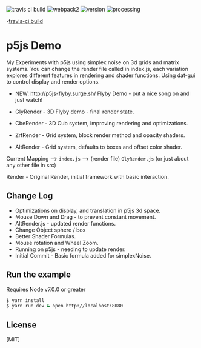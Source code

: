 ![travis ci build](https://travis-ci.org/pjkarlik/p5js.svg?branch=master)
![webpack2](https://img.shields.io/badge/webpack-2.0-brightgreen.svg) ![version](https://img.shields.io/badge/version-0.1.0-yellow.svg) ![processing](https://img.shields.io/badge/p5js-0.5.11-blue.svg)

-[travis-ci build](https://travis-ci.org/pjkarlik/p5js)

# p5js Demo
  My Experiments with p5js using simplex noise on 3d grids and matrix systems.
  You can change the render file called in index.js, each variation
  explores different features in rendering and shader functions. Using dat-gui
  to control display and render options.

  * NEW: http://p5js-flyby.surge.sh/ Flyby Demo - put a nice song on and just watch!


  * GlyRender - 3D Flyby demo - final render state.

  * CbeRender - 3D Cub system, improving rendering and optimizations.

  * ZrtRender - Grid system, block render method and opacity shaders.

  * AltRender - Grid system, defaults to boxes and offset color shader.


  Current Mapping --> ```index.js``` --> (render file) ```GlyRender.js``` (or just about any other file in src)


  Render - Original Render, initial framework with basic interaction.

## Change Log
  * Optimizations on display, and translation in p5js 3d space.
  * Mouse Down and Drag - to prevent constant movement.
  * AltRender.js - updated render functions.
  * Change Object sphere / box
  * Better Shader Formulas.
  * Mouse rotation and Wheel Zoom.
  * Running on p5js - needing to update render.
  * Initial Commit - Basic formula added for simplexNoise.

## Run the example
  Requires Node v7.0.0 or greater

```bash
$ yarn install
$ yarn run dev & open http://localhost:8080
```

## License

[MIT]
